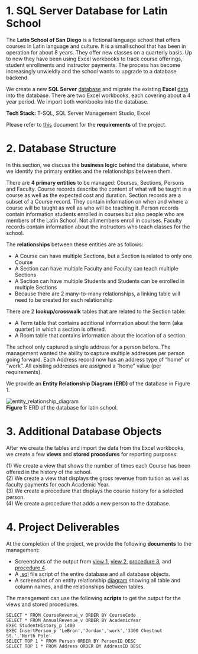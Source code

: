 # 1. SQL Server Database for Latin School  

The **Latin School of San Diego** is a fictional language school that offers courses in Latin language and culture. It is a small school that has been in operation for about 8 years. They offer new classes on a quarterly basis. Up to now they have been using Excel workbooks to track course offerings, student enrollments and instructor payments. The process has become increasingly unwieldly and the school wants to upgrade to a database backend.  

We create a new **SQL Server** [database](https://github.com/nabilshadman/sql-server-database-latin-school/blob/main/sql_server_database/sql_server_database_script.sql) and migrate the existing **Excel** [data](https://github.com/nabilshadman/sql-server-database-latin-school/tree/main/latin_school_data) into the database. There are two Excel workbooks, each covering about a 4 year period. We import both workbooks into the database.  

**Tech Stack:** T-SQL, SQL Server Management Studio, Excel  

Please refer to [this](https://github.com/nabilshadman/sql-server-database-latin-school/blob/main/requirements/project_requirements.pdf) document for the **requirements** of the project.  

# 2. Database Structure  
In this section, we discuss the **business logic** behind the database, where we identify the primary entities and the relationships between them.  

There are **4 primary entities** to be managed: Courses, Sections, Persons and Faculty. Course records describe the content of what will be taught in a course as well as the expected cost and duration. Section records are a subset of a Course record. They contain information on when and where a course will be taught as well as who will be teaching it. Person records contain information students enrolled in courses but also people who are members of the Latin School. Not all members enroll in courses. Faculty records contain information about the instructors who teach classes for the school.  

The **relationships** between these entities are as follows:  
- A Course can have multiple Sections, but a Section is related to only one Course
- A Section can have multiple Faculty and Faculty can teach multiple Sections
- A Section can have multiple Students and Students can be enrolled in multiple Sections
- Because there are 2 many-to-many relationships, a linking table will need to be created for each relationship  

There are 2 **lookup/crosswalk** tables that are related to the Section table:  
- A Term table that contains additional information about the term (aka quarter) in which a section is offered.
- A Room table that contains information about the location of a section.  

The school only captured a single address for a person before. The management wanted the ability to capture multiple addresses per person going forward. Each Address record now has an address type of “home” or “work”. All existing addresses are assigned a “home” value (per requirements).   

We provide an **Entity Relationship Diagram (ERD)** of the database in Figure 1.  


![entity_relationship_diagram](https://github.com/nabilshadman/sql-server-database-latin-school/assets/13073461/b6f69009-ec3e-4bdc-a716-d0a4694ef2b5)  
**Figure 1:** ERD of the database for latin school.  


# 3. Additional Database Objects  
After we create the tables and import the data from the Excel workbooks, we create a few **views** and **stored procedures** for reporting purposes:  

(1) We create a view that shows the number of times each Course has been offered in the history of the school.    
(2) We create a view that displays the gross revenue from tuition as well as faculty payments for each Academic Year.   
(3) We create a procedure that displays the course history for a selected person.   
(4) We create a procedure that adds a new person to the database.  


# 4. Project Deliverables  
At the completion of the project, we provide the following **documents** to the management:  

- Screenshots of the output from [view 1](https://github.com/nabilshadman/sql-server-database-latin-school/blob/main/sql_server_database/view_1.jpg), [view 2](https://github.com/nabilshadman/sql-server-database-latin-school/blob/main/sql_server_database/view_2.jpg), [procedure 3](https://github.com/nabilshadman/sql-server-database-latin-school/blob/main/sql_server_database/procedure_1.jpg), and [procedure 4](https://github.com/nabilshadman/sql-server-database-latin-school/blob/main/sql_server_database/procedure_2.jpg).  
- A [.sql](https://github.com/nabilshadman/sql-server-database-latin-school/blob/main/sql_server_database/sql_server_database_script.sql) file script of the entire database and all database objects.  
- A screenshot of an entity relationship [diagram](https://github.com/nabilshadman/sql-server-database-latin-school/blob/main/sql_server_database/entity_relationship_diagram.jpg) showing all table and column names, and the relationships between tables.  

The management can use the following **scripts** to get the output for the views and stored procedures.  

``SELECT * FROM CourseRevenue_v ORDER BY CourseCode``   
``SELECT * FROM AnnualRevenue_v ORDER BY AcademicYear``  
``EXEC StudentHistory_p 1400``   
``EXEC InsertPerson_p 'LeBron','Jordan','work','3300 Chestnut St.','North Pole'``  
``SELECT TOP 1 * FROM Person ORDER BY PersonID DESC``   
``SELECT TOP 1 * FROM Address ORDER BY AddressID DESC``  





